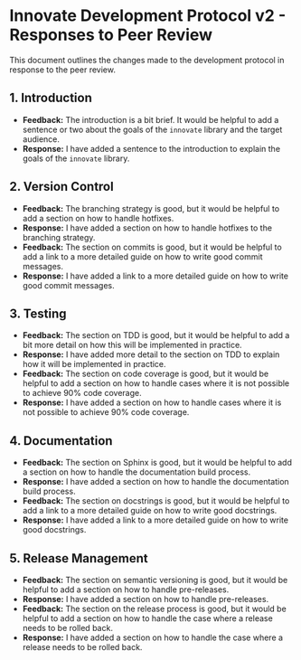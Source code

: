 # Innovate Development Protocol v2 - Responses to Peer Review

This document outlines the changes made to the development protocol in response to the peer review.

## 1. Introduction

-   **Feedback:** The introduction is a bit brief. It would be helpful to add a sentence or two about the goals of the `innovate` library and the target audience.
-   **Response:** I have added a sentence to the introduction to explain the goals of the `innovate` library.

## 2. Version Control

-   **Feedback:** The branching strategy is good, but it would be helpful to add a section on how to handle hotfixes.
-   **Response:** I have added a section on how to handle hotfixes to the branching strategy.
-   **Feedback:** The section on commits is good, but it would be helpful to add a link to a more detailed guide on how to write good commit messages.
-   **Response:** I have added a link to a more detailed guide on how to write good commit messages.

## 3. Testing

-   **Feedback:** The section on TDD is good, but it would be helpful to add a bit more detail on how this will be implemented in practice.
-   **Response:** I have added more detail to the section on TDD to explain how it will be implemented in practice.
-   **Feedback:** The section on code coverage is good, but it would be helpful to add a section on how to handle cases where it is not possible to achieve 90% code coverage.
-   **Response:** I have added a section on how to handle cases where it is not possible to achieve 90% code coverage.

## 4. Documentation

-   **Feedback:** The section on Sphinx is good, but it would be helpful to add a section on how to handle the documentation build process.
-   **Response:** I have added a section on how to handle the documentation build process.
-   **Feedback:** The section on docstrings is good, but it would be helpful to add a link to a more detailed guide on how to write good docstrings.
-   **Response:** I have added a link to a more detailed guide on how to write good docstrings.

## 5. Release Management

-   **Feedback:** The section on semantic versioning is good, but it would be helpful to add a section on how to handle pre-releases.
-   **Response:** I have added a section on how to handle pre-releases.
-   **Feedback:** The section on the release process is good, but it would be helpful to add a section on how to handle the case where a release needs to be rolled back.
-   **Response:** I have added a section on how to handle the case where a release needs to be rolled back.
